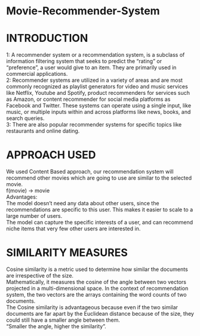 # Movie-Recommender-System

# INTRODUCTION 

1: A recommender system or a recommendation system, is a subclass of information filtering system that seeks to predict the “rating” or “preference”, a user would give  to an item. They are primarily used in commercial applications. \
2: Recommender systems are utilized in a variety of areas and are most commonly recognized as playlist generators for video and music services like Netflix, Youtube and Spotify, product recommenders for services such as Amazon, or content recommender for social media platforms as Facebook and Twitter.  These systems can operate using a single input, like music, or multiple inputs within and across platforms like news, books, and search queries. \
3: There are also popular recommender systems for specific topics like restaurants and online dating. 

# APPROACH USED

We used Content Based approach, our recommendation system will recommend other movies which are going to use are similar to the selected movie. \
f(movie) -> movie \
Advantages: \
The model doesn’t need any data about other users, since the recommendations are specific to this user. This makes it easier to scale to a large number of users. \
The model can capture the specific interests of a user, and can recommend niche items that very few other users are interested in. 

# SIMILARITY MEASURES
Cosine similarity is a metric used to determine how similar the documents are irrespective of the size.\
Mathematically, it measures the cosine of the angle between two vectors projected in a multi-dimensional space.  In the context of recommendation system, the two vectors are the arrays containing the word counts of two documents. \
The Cosine similarity is advantageous because even if the two similar documents are far apart by the Euclidean distance because of the size, they could still have a smaller angle between them. \
“Smaller the angle, higher the similarity”. 



